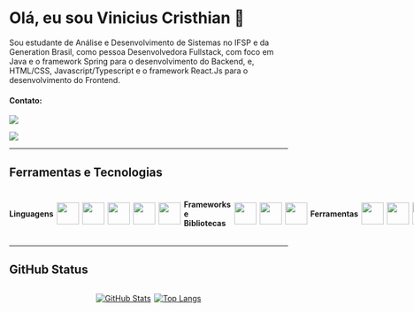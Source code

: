 # Olá, eu sou Vinicius Cristhian 👋

Sou estudante de Análise e Desenvolvimento de Sistemas no IFSP e da Generation Brasil, como pessoa Desenvolvedora Fullstack, com foco em Java e o framework Spring para o desenvolvimento do Backend, e, HTML/CSS, Javascript/Typescript e o framework React.Js para o desenvolvimento do Frontend.

#### Contato:

<a href = "mailto:viniciuscristhian34@gmail.com"> <img loading="lazy" src="https://img.shields.io/badge/Gmail-D14836?style=for-the-badge&logo=gmail&logoColor=white" target="_blank"> </a>

<a href="https://www.linkedin.com/in/vinicristhian/" target="_blank"> <img loading="lazy" src="https://img.shields.io/badge/-LinkedIn-%230077B5?style=for-the-badge&logo=linkedin&logoColor=white" target="_blank"> </a>

---

## Ferramentas e Tecnologias

<div style="display: flex; align-items: center; gap: 6px;"> 

#### Linguagens

<img src="https://cdn.jsdelivr.net/gh/devicons/devicon@latest/icons/java/java-original.svg" width="40" height="40" />
<img src="https://cdn.jsdelivr.net/gh/devicons/devicon@latest/icons/javascript/javascript-original.svg" width="40" height="40" />
<img src="https://cdn.jsdelivr.net/gh/devicons/devicon@latest/icons/typescript/typescript-original.svg" width="40" height="40" />
<img src="https://cdn.jsdelivr.net/gh/devicons/devicon@latest/icons/html5/html5-original.svg" width="40" height="40" />
<img src="https://cdn.jsdelivr.net/gh/devicons/devicon@latest/icons/css3/css3-original.svg" width="40" height="40" />

#### Frameworks e Bibliotecas
<img src="https://cdn.jsdelivr.net/gh/devicons/devicon@latest/icons/spring/spring-original.svg" width="40" height="40" />
<img src="https://cdn.jsdelivr.net/gh/devicons/devicon@latest/icons/react/react-original.svg" width="40" height="40" />
<img src="https://cdn.jsdelivr.net/gh/devicons/devicon@latest/icons/tailwindcss/tailwindcss-original.svg" width="40" height="40" />

#### Ferramentas
<img src="https://cdn.jsdelivr.net/gh/devicons/devicon@latest/icons/git/git-original.svg" width="40" height="40" />
<img src="https://cdn.jsdelivr.net/gh/devicons/devicon@latest/icons/eclipse/eclipse-original.svg" width="40" height="40" />
<img src="https://cdn.jsdelivr.net/gh/devicons/devicon@latest/icons/vscode/vscode-original.svg" width="40" height="40" />

</div>

---

## GitHub Status

<div style="display: flex; flex-direction: row; justify-content: center; align-items: center; gap: 6px;">
<div>
  
  [![GitHub Stats](https://github-readme-stats.vercel.app/api?username=ViniCristhian&show_icons=true&theme=tokyonight)](https://github.com/ViniCristhian)
  
</div>

<div>

  [![Top Langs](https://github-readme-stats.vercel.app/api/top-langs/?username=ViniCristhian&layout=compact&theme=tokyonight)](https://github.com/ViniCristhian)
  
</div>

</div>
